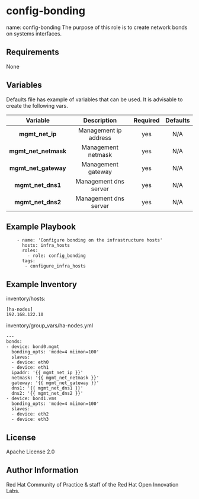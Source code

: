 config-bonding
==============

name: config-bonding
The purpose of this role is to create network bonds on systems interfaces. 

Requirements
------------

None

Variables
---------

Defaults file has example of variables that can be used. It is advisable to create the following vars.

| Variable | Description | Required | Defaults |
|:--------:|:-----------:|:--------:|:--------:|
|**mgmt_net_ip**|  Management ip address | yes | N/A |
|**mgmt_net_netmask**| Management netmask | yes | N/A |
|**mgmt_net_gateway**| Management gateway | yes | N/A |
|**mgmt_net_dns1**| Management dns server | yes | N/A |
|**mgmt_net_dns2**| Management dns server | yes | N/A |

Example Playbook
----------------
```
    - name: 'Configure bonding on the infrastructure hosts'
      hosts: infra_hosts
      roles:
        - role: config_bonding
      tags: 
       - configure_infra_hosts
```

Example Inventory
-----------------
inventory/hosts:

```
[ha-nodes]
192.168.122.10

```
inventory/group_vars/ha-nodes.yml

```
---
bonds:
- device: bond0.mgmt
  bonding_opts: 'mode=4 miimon=100'
  slaves: 
  - device: eth0
  - device: eth1
  ipaddr: '{{ mgmt_net_ip }}'
  netmask: '{{ mgmt_net_netmask }}'
  gateway: '{{ mgmt_net_gateway }}'
  dns1: '{{ mgmt_net_dns1 }}'
  dns2: '{{ mgmt_net_dns2 }}'
- device: bond1.vms
  bonding_opts: 'mode=4 miimon=100'
  slaves:
  - device: eth2
  - device: eth3
```

License
-------
Apache License 2.0

Author Information
------------------
Red Hat Community of Practice & staff of the Red Hat Open Innovation Labs.
